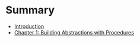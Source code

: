 # Summary

* [Introduction](README.md)
* [Chapter 1: Building Abstractions with Procedures](/chapter1/1_1.md)

